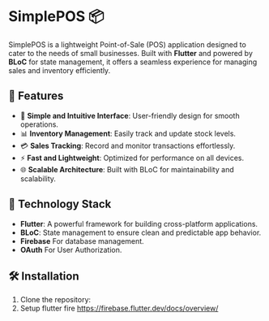 # SimplePOS 📦

SimplePOS is a lightweight Point-of-Sale (POS) application designed to cater to the needs of small businesses. Built with **Flutter** and powered by **BLoC** for state management, it offers a seamless experience for managing sales and inventory efficiently.

## 🌟 Features
- 🛒 **Simple and Intuitive Interface**: User-friendly design for smooth operations.
- 📊 **Inventory Management**: Easily track and update stock levels.
- 💳 **Sales Tracking**: Record and monitor transactions effortlessly.
- ⚡ **Fast and Lightweight**: Optimized for performance on all devices.
- 🌐 **Scalable Architecture**: Built with BLoC for maintainability and scalability.

## 🚀 Technology Stack
- **Flutter**: A powerful framework for building cross-platform applications.
- **BLoC**: State management to ensure clean and predictable app behavior.
- **Firebase** For database management.
- **OAuth** For User Authorization.


## 🛠️ Installation
1. Clone the repository:
2. Setup flutter fire https://firebase.flutter.dev/docs/overview/
   
